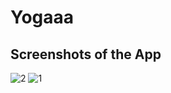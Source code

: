 # Yogaaa
## Screenshots of the App
![2](https://user-images.githubusercontent.com/99753166/170854903-4e1759c4-407d-4d89-bf74-010f00a46669.jpeg)
![1](https://user-images.githubusercontent.com/99753166/170854910-e1fd0a13-051a-4278-a0bf-b17769583e23.jpeg)
